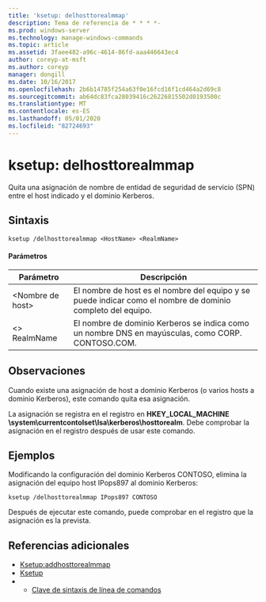 ```yaml
---
title: 'ksetup: delhosttorealmmap'
description: Tema de referencia de * * * *-
ms.prod: windows-server
ms.technology: manage-windows-commands
ms.topic: article
ms.assetid: 3faee482-a96c-4614-86fd-aaa446643ec4
author: coreyp-at-msft
ms.author: coreyp
manager: dongill
ms.date: 10/16/2017
ms.openlocfilehash: 2b6b14785f254a63f0e16fcd16f1cd464a2d69c8
ms.sourcegitcommit: ab64dc83fca28039416c26226815502d0193500c
ms.translationtype: MT
ms.contentlocale: es-ES
ms.lasthandoff: 05/01/2020
ms.locfileid: "82724693"
---
```

# <a name="ksetupdelhosttorealmmap"></a>ksetup: delhosttorealmmap



Quita una asignación de nombre de entidad de seguridad de servicio (SPN) entre el host indicado y el dominio Kerberos.

## <a name="syntax"></a>Sintaxis

```
ksetup /delhosttorealmmap <HostName> <RealmName>
```

#### <a name="parameters"></a>Parámetros

|Parámetro|Descripción|
|---------|-----------|
|\<Nombre de host>|El nombre de host es el nombre del equipo y se puede indicar como el nombre de dominio completo del equipo.|
|\<> RealmName|El nombre de dominio Kerberos se indica como un nombre DNS en mayúsculas, como CORP. CONTOSO.COM.|

## <a name="remarks"></a>Observaciones

Cuando existe una asignación de host a dominio Kerberos (o varios hosts a dominio Kerberos), este comando quita esa asignación.

La asignación se registra en el registro en **HKEY_LOCAL_MACHINE \system\currentcontolset\lsa\kerberos\hosttorealm**. Debe comprobar la asignación en el registro después de usar este comando.

## <a name="examples"></a>Ejemplos

Modificando la configuración del dominio Kerberos CONTOSO, elimina la asignación del equipo host IPops897 al dominio Kerberos:
```
ksetup /delhosttorealmmap IPops897 CONTOSO
```
Después de ejecutar este comando, puede comprobar en el registro que la asignación es la prevista.

## <a name="additional-references"></a>Referencias adicionales

-   [Ksetup:addhosttorealmmap](ksetup-addhosttorealmmap.md)
-   [Ksetup](ksetup.md)
-   - [Clave de sintaxis de línea de comandos](command-line-syntax-key.md)